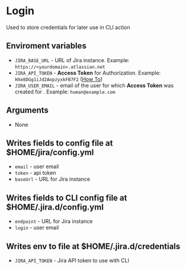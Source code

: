 # Login
Used to store credentials for later use in CLI action

## Enviroment variables
- `JIRA_BASE_URL` - URL of Jira instance. Example: `https://<yourdomain>.atlassian.net`
- `JIRA_API_TOKEN` - **Access Token** for Authorization. Example: `HXe8DGg1iJd2AopzyxkFB7F2` ([How To](https://confluence.atlassian.com/cloud/api-tokens-938839638.html))
- `JIRA_USER_EMAIL` - email of the user for which **Access Token** was created for . Example: `human@example.com`

## Arguments
- None

## Writes fields to config file at $HOME/jira/config.yml
- `email` - user email
- `token` - api token
- `baseUrl` - URL for Jira instance

## Writes fields to CLI config file at $HOME/.jira.d/config.yml
- `endpoint` - URL for Jira instance
- `login` - user email

## Writes env to file at $HOME/.jira.d/credentials
- `JIRA_API_TOKEN` - Jira API token to use with CLI